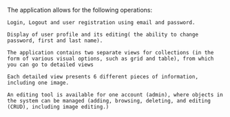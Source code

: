 The application allows for the following operations:


    Login, Logout and user registration using email and password.
    
    Display of user profile and its editing( the ability to change password, first and last name).
    
    The application contains two separate views for collections (in the form of various visual options, such as grid and table), from which you can go to detailed views
    
    Each detailed view presents 6 different pieces of information, including one image.
      
    An editing tool is available for one account (admin), where objects in the system can be managed (adding, browsing, deleting, and editing (CRUD), including image editing.)

